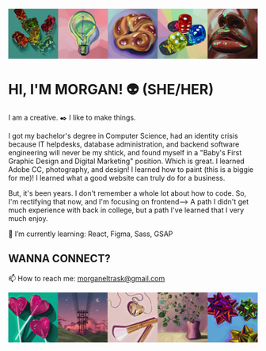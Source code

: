![MELT's Github Header Banner](images/banner-1.png)

<!--
**MeltedGreenVelvet/MeltedGreenVelvet** is a ✨ _special_ ✨ repository because its `README.md` (this file) appears on your GitHub profile.

Here are some ideas to get you started:

- 🔭 I’m currently working on ...
- 🌱 I’m currently learning ...
- 👯 I’m looking to collaborate on ...
- 🤔 I’m looking for help with ...
- 💬 Ask me about ...
- 📫 How to reach me: ...
- 😄 Pronouns: ...
- ⚡ Fun fact: ...
-⚡ Fun fact: I play way too much Stardew Valley  
-->


HI, I'M MORGAN! 👽 (SHE/HER) 
=======================


I am a creative. ✒️ I like to make things.

I got my bachelor's degree in Computer Science, had an identity crisis because IT helpdesks, database administration, and backend software engineering will never be my shtick, and found myself in a "Baby's First Graphic Design and Digital Marketing" position. Which is great. I learned Adobe CC, photography, and design! I learned how to paint (this is a biggie for me)! I learned what a good website can truly do for a business. 

But, it's been years. I don't remember a whole lot about how to code. So, I'm rectifying that now, and I'm focusing on frontend--> A path I didn't get much experience with back in college, but a path I've learned that I very much enjoy.

🌱 I’m currently learning: React, Figma, Sass, GSAP  



WANNA CONNECT?
---------------


📫 How to reach me: morganeltrask@gmail.com  


![MELT's Github Footer Banner](images/banner-2.png)